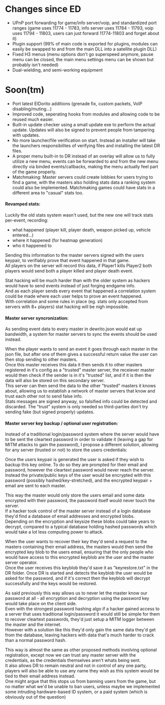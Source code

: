 # Changes since ED
- UPnP port forwarding for game/info server/voip, and standardized port ranges (game uses 11774 - 11783, info server uses 11784 - 11793, voip uses 11794 - 11803, users can just forward 11774-11803 and forget about it)
- Plugin support (99% of main code is exported for plugins, modules can easily be swapped to and from the main DLL into a satellite plugin DLL)
- Fixed H3 menus (menu options don't go superspeed anymore, pause menu can be closed, the main menu settings menu can be shown but probably isn't needed)
- Dual-wielding, and semi-working equipment

# Soon(tm)
- Port latest ElDorito additions (grenade fix, custom packets, VoIP disabling/muting...)
- Improved code, seperating hooks from modules and allowing code to be reused much easier.
- Built-in update checker using a small update exe to perform the actual update. Updates will also be signed to prevent people from tampering with updates.
- No more launcher/file verification on start. Instead an installer will take the launchers responsibilites of verifying files and installing the latest DR files.
- A proper menu built-in to DR instead of an overlay will allow us to fully utilize a new menu, events can be forwarded to and from the new menu directly via binded events/callbacks, making the menu actually feel part of the game properly.
- Matchmaking: Master servers could create lobbies for users trying to find a game, with the masters also holding stats data a ranking system could also be implemented. Matchmaking games could have stats in a different area to "casual" stats too.

#### Revamped stats:
Luckily the old stats system wasn't used, but the new one will track stats per-event, recording:
- what happened (player kill, player death, weapon picked up, vehicle entered...)
- where it happened (for heatmap generation)
- who it happened to

Sending this information to the master servers signed with the users keypair, to verifiably prove that event happened in that game.  
All players on the server will record this data, if Player1 kills Player2 both players would send both a player killed and player death event.  

Stat hacking will be much harder than with the older system as hackers would have to send events instead of just forging endgame info.  
And as each player sends every event that happened a correlation system could be made where each user helps to prove an event happened.  
With correlation and some rules in place (eg. stats only accepted from servers with 8+ players) stat hacking will be nigh impossible.

#### Master server syncronization:
As sending event data to every master in dewrito.json would eat up bandwidth, a system for master servers to sync the events should be used instead.

When the player wants to send an event it goes through each master in the json file, but after one of them gives a successful return value the user can then stop sending to other masters.  
Once this master receives this data it then sends it to other masters registered in it's config as a "trusted" master server, the receiever master would then check if the sender is in it's "trusted" list, and if it is then the data will also be stored on this secondary server.  
This server can then send the data to the other "trusted" masters it knows about, allowing us to establish a network of master servers that know and trust each other not to send false info.  
Stats messages are signed anyway, so falsified info could be detected and discarded. The "trust" system is only needed so third-parties don't try sending fake (but signed properly) updates.

#### Master server key backup / optional user registration:
Instead of a traditional login/password system where the server would have to be sent the cleartext password in order to validate it (leaving a gap for MITM attacks to gain the password), I propose a different solution, allowing for any server (trusted or not) to store the users credentials:

Once the users keypair is generated the user is asked if they wish to backup this key online. To do so they are prompted for their email and password, however the cleartext password would never reach the server.  
Instead the private/public keys of the user would be encrypted with this password (possibly hashed/key-stretched), and the encrypted keypair + email are sent to each master.

This way the master would only store the users email and some data encrypted with their password, the password itself would never touch the server.  
If a hacker took control of the master server instead of a login database they'd find a database of email addresses and encrypted blobs.  
Depending on the encryption and keysize these blobs could take years to decrypt, compared to a typical database holding hashed passwords which would take a lot less computing power to attack.

When the user wants to recover their key they'd send a request to the masters containing their email address, the masters would then send the encrypted key blob to the users email, ensuring that the only people who would have access to this encrypted keyblob are the user and the master server operator.  
Once the user receives this keyblob they'd save it as "keyrestore.txt" in the DR folder. Once DR is started and detects the keyblob the user would be asked for the password, and if it's correct then the keyblob will decrypt successfully and the keys would be restored.

As said previously this way allows us to never let the master know our password at all - all encryption and decryption using the password key would take place on the client side.  
Even with the strongest password hashing algo if a hacker gained access to a server that uses traditional login/password it would still be simple for them to recover cleartext passwords, they'd just setup a MITM logger between the master and the internet.  
However with a solution like this they'd only gain the same data they'd get from the database, leaving hackers with data that's much harder to crack than a normal password hash.

This way is almost the same as other proposed methods involving optional registration, except now we can trust any master server with the credentials, as the credentials themselves aren't whats being sent.  
It also allows DR to remain neutral and not in control of any one party, players will also be able to use any name they wish as this system would be tied to their email address instead.  
One might argue that this stops us from banning users from the game, but no matter what we'd be unable to ban users, unless maybe we implemented some intruding hardware-based ID system, or a paid system (which is obviously out of the question)


